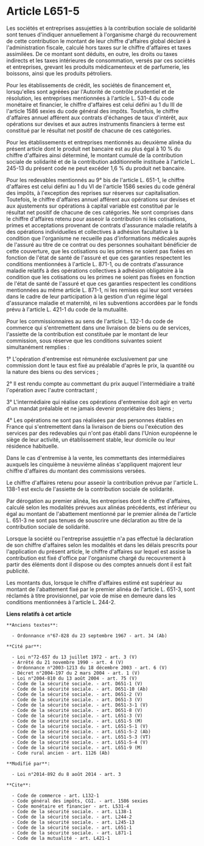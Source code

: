 # Article L651-5

Les sociétés et entreprises assujetties à la contribution sociale de solidarité sont tenues d'indiquer annuellement à
l'organisme chargé du recouvrement de cette contribution le montant de leur chiffre d'affaires global déclaré à
l'administration fiscale, calculé hors taxes sur le chiffre d'affaires et taxes assimilées. De ce montant sont déduits, en
outre, les droits ou taxes indirects et les taxes intérieures de consommation, versés par ces sociétés et entreprises,
grevant les produits médicamenteux et de parfumerie, les boissons, ainsi que les produits pétroliers. 

Pour les établissements de crédit, les sociétés de financement et, lorsqu'elles sont agréées par l'Autorité de contrôle
prudentiel et de résolution, les entreprises mentionnées à l'article L. 531-4 du code monétaire et financier, le chiffre
d'affaires est celui défini au 1 du III de l'article 1586 sexies du code général des impôts. Toutefois, le chiffre d'affaires
annuel afférent aux contrats d'échanges de taux d'intérêt, aux opérations sur devises et aux autres instruments financiers à
terme est constitué par le résultat net positif de chacune de ces catégories. 

Pour les établissements et entreprises mentionnés au deuxième alinéa du présent article dont le produit net bancaire est au
plus égal à 10 % du chiffre d'affaires ainsi déterminé, le montant cumulé de la contribution sociale de solidarité et de la
contribution additionnelle instituée à l'article L. 245-13 du présent code ne peut excéder 1,6 % du produit net bancaire. 

Pour les redevables mentionnés au 9° bis de l'article L. 651-1, le chiffre d'affaires est celui défini au 1 du VI de
l'article 1586 sexies du code général des impôts, à l'exception des reprises sur réserves sur capitalisation. Toutefois, le
chiffre d'affaires annuel afférent aux opérations sur devises et aux ajustements sur opérations à capital variable est
constitué par le résultat net positif de chacune de ces catégories. Ne sont comprises dans le chiffre d'affaires retenu pour
asseoir la contribution ni les cotisations, primes et acceptations provenant de contrats d'assurance maladie relatifs à des
opérations individuelles et collectives à adhésion facultative à la condition que l'organisme ne recueille pas d'informations
médicales auprès de l'assuré au titre de ce contrat ou des personnes souhaitant bénéficier de cette couverture, que les
cotisations ou les primes ne soient pas fixées en fonction de l'état de santé de l'assuré et que ces garanties respectent les
conditions mentionnées à l'article L. 871-1, ou de contrats d'assurance maladie relatifs à des opérations collectives à
adhésion obligatoire à la condition que les cotisations ou les primes ne soient pas fixées en fonction de l'état de santé de
l'assuré et que ces garanties respectent les conditions mentionnées au même article L. 871-1, ni les remises qui leur sont
versées dans le cadre de leur participation à la gestion d'un régime légal d'assurance maladie et maternité, ni les
subventions accordées par le fonds prévu à l'article L. 421-1 du code de la mutualité. 

Pour les commissionnaires au sens de l'article L. 132-1 du code de commerce qui s'entremettent dans une livraison de biens ou
de services, l'assiette de la contribution est constituée par le montant de leur commission, sous réserve que les conditions
suivantes soient simultanément remplies : 

1° L'opération d'entremise est rémunérée exclusivement par une commission dont le taux est fixé au préalable d'après le prix,
la quantité ou la nature des biens ou des services ; 

2° Il est rendu compte au commettant du prix auquel l'intermédiaire a traité l'opération avec l'autre contractant ; 

3° L'intermédiaire qui réalise ces opérations d'entremise doit agir en vertu d'un mandat préalable et ne jamais devenir
propriétaire des biens ; 

4° Les opérations ne sont pas réalisées par des personnes établies en France qui s'entremettent dans la livraison de biens ou
l'exécution des services par des redevables qui n'ont pas établi dans l'Union européenne le siège de leur activité, un
établissement stable, leur domicile ou leur résidence habituelle. 

Dans le cas d'entremise à la vente, les commettants des intermédiaires auxquels les cinquième à neuvième alinéas s'appliquent
majorent leur chiffre d'affaires du montant des commissions versées. 

Le chiffre d'affaires retenu pour asseoir la contribution prévue par l'article L. 138-1 est exclu de l'assiette de la
contribution sociale de solidarité. 

Par dérogation au premier alinéa, les entreprises dont le chiffre d'affaires, calculé selon les modalités prévues aux alinéas
précédents, est inférieur ou égal au montant de l'abattement mentionné par le premier alinéa de l'article L. 651-3 ne sont
pas tenues de souscrire une déclaration au titre de la contribution sociale de solidarité. 

Lorsque la société ou l'entreprise assujettie n'a pas effectué la déclaration de son chiffre d'affaires selon les modalités
et dans les délais prescrits pour l'application du présent article, le chiffre d'affaires sur lequel est assise la
contribution est fixé d'office par l'organisme chargé du recouvrement à partir des éléments dont il dispose ou des comptes
annuels dont il est fait publicité.  

Les montants dus, lorsque le chiffre d'affaires estimé est supérieur au montant de l'abattement fixé par le premier alinéa de
l'article L. 651-3, sont réclamés à titre provisionnel, par voie de mise en demeure dans les conditions mentionnées à
l'article L. 244-2.

**Liens relatifs à cet article**

	**Anciens textes**:

	  - Ordonnance n°67-828 du 23 septembre 1967 - art. 34 (Ab)

	**Cité par**:

	  - Loi n°72-657 du 13 juillet 1972 - art. 3 (V)
	  - Arrêté du 21 novembre 1990 - art. 4 (V)
	  - Ordonnance n°2003-1213 du 18 décembre 2003 - art. 6 (V)
	  - Décret n°2004-197 du 2 mars 2004 - art. 1 (V)
	  - Loi n°2004-810 du 13 août 2004 - art. 75 (V)
	  - Code de la sécurité sociale. - art. D651-1 (V)
	  - Code de la sécurité sociale. - art. D651-10 (Ab)
	  - Code de la sécurité sociale. - art. D651-2 (V)
	  - Code de la sécurité sociale. - art. D651-3 (V)
	  - Code de la sécurité sociale. - art. D651-3-1 (V)
	  - Code de la sécurité sociale. - art. D651-8 (V)
	  - Code de la sécurité sociale. - art. L651-3 (V)
	  - Code de la sécurité sociale. - art. L651-5 (M)
	  - Code de la sécurité sociale. - art. L651-5-1 (V)
	  - Code de la sécurité sociale. - art. L651-5-2 (Ab)
	  - Code de la sécurité sociale. - art. L651-5-3 (VT)
	  - Code de la sécurité sociale. - art. L651-5-4 (V)
	  - Code de la sécurité sociale. - art. L651-9 (M)
	  - Code rural ancien - art. 1126 (Ab)

	**Modifié par**:

	  - Loi n°2014-892 du 8 août 2014 - art. 3

	**Cite**:

	  - Code de commerce - art. L132-1
	  - Code général des impôts, CGI. - art. 1586 sexies
	  - Code monétaire et financier - art. L531-4
	  - Code de la sécurité sociale. - art. L138-1
	  - Code de la sécurité sociale. - art. L244-2
	  - Code de la sécurité sociale. - art. L245-13
	  - Code de la sécurité sociale. - art. L651-1
	  - Code de la sécurité sociale. - art. L871-1
	  - Code de la mutualité - art. L421-1
